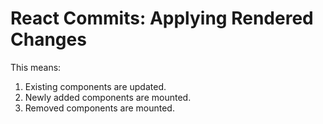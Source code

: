 # React Commits: Applying Rendered Changes
This means:
1. Existing components are updated.
2. Newly added components are mounted.
3. Removed components are mounted.